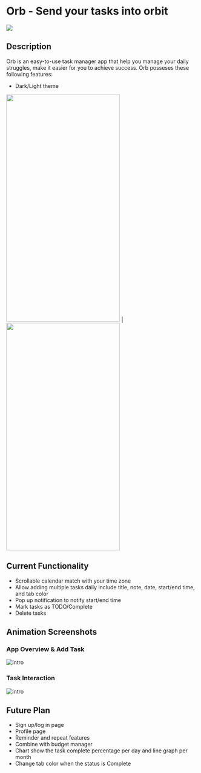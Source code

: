 # Orb - Send your tasks into orbit 
![](https://i.imgur.com/EN1OWqc.png)

## Description

Orb is an easy-to-use task manager app that help you manage your daily struggles, make it easier for you to achieve success. Orb posseses these following features:
- Dark/Light theme

<img src="https://i.imgur.com/dUkMVdQ.png" width="300" height="600"> | <img src="https://i.imgur.com/zIaiQ1B.png" width="300" height="600">

## Current Functionality
- Scrollable calendar match with your time zone
- Allow adding multiple tasks daily include title, note, date, start/end time, and tab color 
- Pop up notification to notify start/end time
- Mark tasks as TODO/Complete
- Delete tasks

## Animation Screenshots

### App Overview & Add Task

![intro](https://github.com/TomHuynhSG/flutter_project_devfest/blob/main/screenshots/app_overview.gif?raw=true)

### Task Interaction 

![intro](https://github.com/TomHuynhSG/flutter_project_devfest/blob/main/screenshots/task_interaction.gif?raw=true)

## Future Plan
- Sign up/log in page
- Profile page
- Reminder and repeat features
- Combine with budget manager 
- Chart show the task complete percentage per day and line graph per month
- Change tab color when the status is Complete



